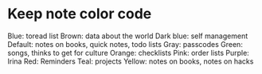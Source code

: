 # Keep note color code
Blue: toread list
Brown: data about the world
Dark blue: self management
Default: notes on books, quick notes, todo lists
Gray: passcodes
Green: songs, thinks to get for culture
Orange: checklists
Pink: order lists
Purple: Irina
Red: Reminders
Teal: projects
Yellow: notes on books, notes on hacks